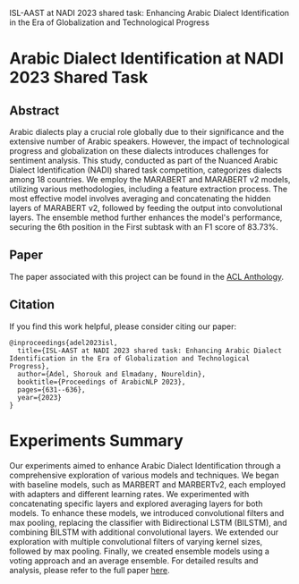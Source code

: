 
ISL-AAST at NADI 2023 shared task: Enhancing Arabic Dialect Identification in the Era of Globalization and Technological Progress

# Arabic Dialect Identification at NADI 2023 Shared Task

## Abstract

Arabic dialects play a crucial role globally due to their significance and the extensive number of Arabic speakers. 
However, the impact of technological progress and globalization on these dialects introduces challenges for sentiment analysis. 
This study, conducted as part of the Nuanced Arabic Dialect Identification (NADI) shared task competition, categorizes dialects among 18 countries. 
We employ the MARABERT and MARABERT v2 models, utilizing various methodologies, including a feature extraction process. 
The most effective model involves averaging and concatenating the hidden layers of MARABERT v2, followed by feeding the output into convolutional layers.
 The ensemble method further enhances the model's performance, securing the 6th position in the First subtask with an F1 score of 83.73%.

## Paper

The paper associated with this project can be found in the [ACL Anthology](https://aclanthology.org/2023.arabicnlp-1.66/).


## Citation

If you find this work helpful, please consider citing our paper:

```
@inproceedings{adel2023isl,
  title={ISL-AAST at NADI 2023 shared task: Enhancing Arabic Dialect Identification in the Era of Globalization and Technological Progress},
  author={Adel, Shorouk and Elmadany, Noureldin},
  booktitle={Proceedings of ArabicNLP 2023},
  pages={631--636},
  year={2023}
}
```



# Experiments Summary

Our experiments aimed to enhance Arabic Dialect Identification through a comprehensive exploration of various models and techniques. We began with baseline models, such as MARBERT and MARBERTv2, each employed with adapters and different learning rates. We experimented with concatenating specific layers and explored averaging layers for both models.
 To enhance these models, we introduced convolutional filters and max pooling, replacing the classifier with Bidirectional LSTM (BILSTM), and combining BILSTM with additional convolutional layers. We extended our exploration with multiple convolutional filters of varying kernel sizes, followed by max pooling. Finally, we created ensemble models using a voting approach and an average ensemble.
 For detailed results and analysis, please refer to the full paper [here](https://aclanthology.org/2023.arabicnlp-1.66/).

